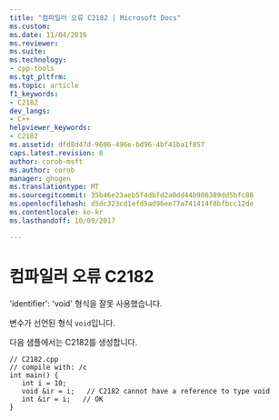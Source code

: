 ```yaml
---
title: "컴파일러 오류 C2182 | Microsoft Docs"
ms.custom: 
ms.date: 11/04/2016
ms.reviewer: 
ms.suite: 
ms.technology:
- cpp-tools
ms.tgt_pltfrm: 
ms.topic: article
f1_keywords:
- C2182
dev_langs:
- C++
helpviewer_keywords:
- C2182
ms.assetid: dfd8d47d-9606-496e-bd96-4bf41ba1f857
caps.latest.revision: 8
author: corob-msft
ms.author: corob
manager: ghogen
ms.translationtype: MT
ms.sourcegitcommit: 35b46e23aeb5f4dbfd2a0dd44b906389dd5bfc88
ms.openlocfilehash: d5dc323cd1efd5ad96ee77a741414f8bfbcc12de
ms.contentlocale: ko-kr
ms.lasthandoff: 10/09/2017

---
```

# <a name="compiler-error-c2182"></a>컴파일러 오류 C2182
'identifier': 'void' 형식을 잘못 사용했습니다.  
  
 변수가 선언된 형식 `void`입니다.  
  
 다음 샘플에서는 C2182를 생성합니다.  
  
```  
// C2182.cpp  
// compile with: /c  
int main() {  
   int i = 10;  
   void &ir = i;   // C2182 cannot have a reference to type void  
   int &ir = i;   // OK  
}  
```
